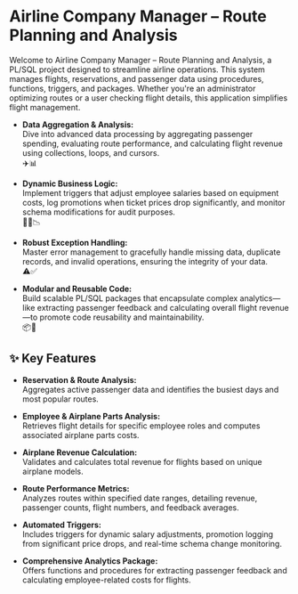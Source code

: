 # Airline Company Manager – Route Planning and Analysis

Welcome to Airline Company Manager – Route Planning and Analysis, a PL/SQL project designed to streamline airline operations. This system manages flights, reservations, and passenger data using procedures, functions, triggers, and packages. Whether you're an administrator optimizing routes or a user checking flight details, this application simplifies flight management.

- **Data Aggregation & Analysis:**  
  Dive into advanced data processing by aggregating passenger spending, evaluating route performance, and calculating flight revenue using collections, loops, and cursors.  
  ✈️📊

- **Dynamic Business Logic:**  
  Implement triggers that adjust employee salaries based on equipment costs, log promotions when ticket prices drop significantly, and monitor schema modifications for audit purposes.  
  🔧💼📉

- **Robust Exception Handling:**  
  Master error management to gracefully handle missing data, duplicate records, and invalid operations, ensuring the integrity of your data.  
  ⚠️✅

- **Modular and Reusable Code:**  
  Build scalable PL/SQL packages that encapsulate complex analytics—like extracting passenger feedback and calculating overall flight revenue—to promote code reusability and maintainability.  
  📦🛫

## ✨ Key Features

- **Reservation & Route Analysis:**  
  Aggregates active passenger data and identifies the busiest days and most popular routes.

- **Employee & Airplane Parts Analysis:**  
  Retrieves flight details for specific employee roles and computes associated airplane parts costs.

- **Airplane Revenue Calculation:**  
  Validates and calculates total revenue for flights based on unique airplane models.

- **Route Performance Metrics:**  
  Analyzes routes within specified date ranges, detailing revenue, passenger counts, flight numbers, and feedback averages.

- **Automated Triggers:**  
  Includes triggers for dynamic salary adjustments, promotion logging from significant price drops, and real-time schema change monitoring.

- **Comprehensive Analytics Package:**  
  Offers functions and procedures for extracting passenger feedback and calculating employee-related costs for flights.
